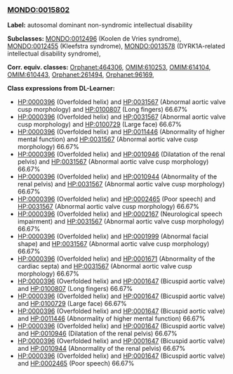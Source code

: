 
### [MONDO:0015802](http://purl.obolibrary.org/obo/MONDO_0015802)
**Label:** autosomal dominant non-syndromic intellectual disability

**Subclasses:** [MONDO:0012496](http://purl.obolibrary.org/obo/MONDO_0012496) (Koolen de Vries syndrome), [MONDO:0012455](http://purl.obolibrary.org/obo/MONDO_0012455) (Kleefstra syndrome), [MONDO:0013578](http://purl.obolibrary.org/obo/MONDO_0013578) (DYRK1A-related intellectual disability syndrome), 

**Corr. equiv. classes:** [Orphanet:464306](http://www.orpha.net/ORDO/Orphanet_464306), [OMIM:610253](http://purl.obolibrary.org/obo/OMIM_610253), [OMIM:614104](http://purl.obolibrary.org/obo/OMIM_614104), [OMIM:610443](http://purl.obolibrary.org/obo/OMIM_610443), [Orphanet:261494](http://www.orpha.net/ORDO/Orphanet_261494), [Orphanet:96169](http://www.orpha.net/ORDO/Orphanet_96169), 

**Class expressions from DL-Learner:**

- [HP:0000396](http://purl.obolibrary.org/obo/HP_0000396) (Overfolded helix) and [HP:0031567](http://purl.obolibrary.org/obo/HP_0031567) (Abnormal aortic valve cusp morphology) and [HP:0100807](http://purl.obolibrary.org/obo/HP_0100807) (Long fingers) 66.67%
- [HP:0000396](http://purl.obolibrary.org/obo/HP_0000396) (Overfolded helix) and [HP:0031567](http://purl.obolibrary.org/obo/HP_0031567) (Abnormal aortic valve cusp morphology) and [HP:0100729](http://purl.obolibrary.org/obo/HP_0100729) (Large face) 66.67%
- [HP:0000396](http://purl.obolibrary.org/obo/HP_0000396) (Overfolded helix) and [HP:0011446](http://purl.obolibrary.org/obo/HP_0011446) (Abnormality of higher mental function) and [HP:0031567](http://purl.obolibrary.org/obo/HP_0031567) (Abnormal aortic valve cusp morphology) 66.67%
- [HP:0000396](http://purl.obolibrary.org/obo/HP_0000396) (Overfolded helix) and [HP:0010946](http://purl.obolibrary.org/obo/HP_0010946) (Dilatation of the renal pelvis) and [HP:0031567](http://purl.obolibrary.org/obo/HP_0031567) (Abnormal aortic valve cusp morphology) 66.67%
- [HP:0000396](http://purl.obolibrary.org/obo/HP_0000396) (Overfolded helix) and [HP:0010944](http://purl.obolibrary.org/obo/HP_0010944) (Abnormality of the renal pelvis) and [HP:0031567](http://purl.obolibrary.org/obo/HP_0031567) (Abnormal aortic valve cusp morphology) 66.67%
- [HP:0000396](http://purl.obolibrary.org/obo/HP_0000396) (Overfolded helix) and [HP:0002465](http://purl.obolibrary.org/obo/HP_0002465) (Poor speech) and [HP:0031567](http://purl.obolibrary.org/obo/HP_0031567) (Abnormal aortic valve cusp morphology) 66.67%
- [HP:0000396](http://purl.obolibrary.org/obo/HP_0000396) (Overfolded helix) and [HP:0002167](http://purl.obolibrary.org/obo/HP_0002167) (Neurological speech impairment) and [HP:0031567](http://purl.obolibrary.org/obo/HP_0031567) (Abnormal aortic valve cusp morphology) 66.67%
- [HP:0000396](http://purl.obolibrary.org/obo/HP_0000396) (Overfolded helix) and [HP:0001999](http://purl.obolibrary.org/obo/HP_0001999) (Abnormal facial shape) and [HP:0031567](http://purl.obolibrary.org/obo/HP_0031567) (Abnormal aortic valve cusp morphology) 66.67%
- [HP:0000396](http://purl.obolibrary.org/obo/HP_0000396) (Overfolded helix) and [HP:0001671](http://purl.obolibrary.org/obo/HP_0001671) (Abnormality of the cardiac septa) and [HP:0031567](http://purl.obolibrary.org/obo/HP_0031567) (Abnormal aortic valve cusp morphology) 66.67%
- [HP:0000396](http://purl.obolibrary.org/obo/HP_0000396) (Overfolded helix) and [HP:0001647](http://purl.obolibrary.org/obo/HP_0001647) (Bicuspid aortic valve) and [HP:0100807](http://purl.obolibrary.org/obo/HP_0100807) (Long fingers) 66.67%
- [HP:0000396](http://purl.obolibrary.org/obo/HP_0000396) (Overfolded helix) and [HP:0001647](http://purl.obolibrary.org/obo/HP_0001647) (Bicuspid aortic valve) and [HP:0100729](http://purl.obolibrary.org/obo/HP_0100729) (Large face) 66.67%
- [HP:0000396](http://purl.obolibrary.org/obo/HP_0000396) (Overfolded helix) and [HP:0001647](http://purl.obolibrary.org/obo/HP_0001647) (Bicuspid aortic valve) and [HP:0011446](http://purl.obolibrary.org/obo/HP_0011446) (Abnormality of higher mental function) 66.67%
- [HP:0000396](http://purl.obolibrary.org/obo/HP_0000396) (Overfolded helix) and [HP:0001647](http://purl.obolibrary.org/obo/HP_0001647) (Bicuspid aortic valve) and [HP:0010946](http://purl.obolibrary.org/obo/HP_0010946) (Dilatation of the renal pelvis) 66.67%
- [HP:0000396](http://purl.obolibrary.org/obo/HP_0000396) (Overfolded helix) and [HP:0001647](http://purl.obolibrary.org/obo/HP_0001647) (Bicuspid aortic valve) and [HP:0010944](http://purl.obolibrary.org/obo/HP_0010944) (Abnormality of the renal pelvis) 66.67%
- [HP:0000396](http://purl.obolibrary.org/obo/HP_0000396) (Overfolded helix) and [HP:0001647](http://purl.obolibrary.org/obo/HP_0001647) (Bicuspid aortic valve) and [HP:0002465](http://purl.obolibrary.org/obo/HP_0002465) (Poor speech) 66.67%


